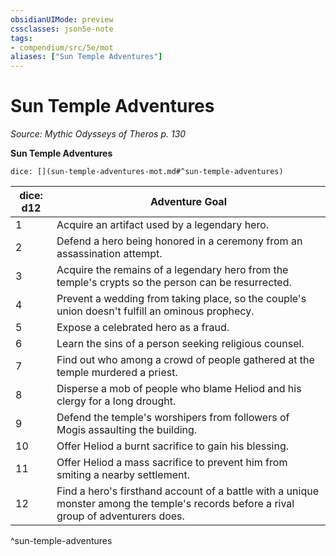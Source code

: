 ```yaml
---
obsidianUIMode: preview
cssclasses: json5e-note
tags:
- compendium/src/5e/mot
aliases: ["Sun Temple Adventures"]
---
```

# Sun Temple Adventures
*Source: Mythic Odysseys of Theros p. 130* 

**Sun Temple Adventures**

`dice: [](sun-temple-adventures-mot.md#^sun-temple-adventures)`

| dice: d12 | Adventure Goal |
|-----------|----------------|
| 1 | Acquire an artifact used by a legendary hero. |
| 2 | Defend a hero being honored in a ceremony from an assassination attempt. |
| 3 | Acquire the remains of a legendary hero from the temple's crypts so the person can be resurrected. |
| 4 | Prevent a wedding from taking place, so the couple's union doesn't fulfill an ominous prophecy. |
| 5 | Expose a celebrated hero as a fraud. |
| 6 | Learn the sins of a person seeking religious counsel. |
| 7 | Find out who among a crowd of people gathered at the temple murdered a priest. |
| 8 | Disperse a mob of people who blame Heliod and his clergy for a long drought. |
| 9 | Defend the temple's worshipers from followers of Mogis assaulting the building. |
| 10 | Offer Heliod a burnt sacrifice to gain his blessing. |
| 11 | Offer Heliod a mass sacrifice to prevent him from smiting a nearby settlement. |
| 12 | Find a hero's firsthand account of a battle with a unique monster among the temple's records before a rival group of adventurers does. |
^sun-temple-adventures